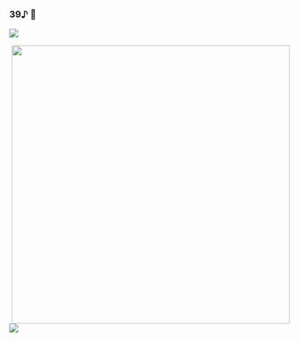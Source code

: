 ### 39♪ 👋




<img src="https://github-readme-stats.vercel.app/api/top-langs/?username=Regulus0811&layout=compact">  <br>

<div> <img align="right" src="https://github.com/Regulus0811/Regulus0811/assets/121006576/a133eafb-c692-4789-bc75-1132ded256d1.gif" width=500px> </div> <br>

<img src="https://github-readme-stats.vercel.app/api?username=Regulus0811&show_icons=true">

<!--
**Regulus0811/Regulus0811** is a ✨ _special_ ✨ repository because its `README.md` (this file) appears on your GitHub profile.

Here are some ideas to get you started:

- 🔭 I’m currently working on ...
- 🌱 I’m currently learning ...
- 👯 I’m looking to collaborate on ...
- 🤔 I’m looking for help with ...
- 💬 Ask me about ...
- 📫 How to reach me: ...
- 😄 Pronouns: ...
- ⚡ Fun fact: ...
-->
